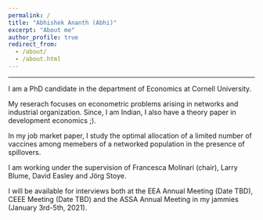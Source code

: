 ```yaml
---
permalink: /
title: "Abhishek Ananth (Abhi)"
excerpt: "About me"
author_profile: true
redirect_from: 
  - /about/
  - /about.html
---
```

---
I am a PhD candidate in the department of Economics at Cornell University.

My reserach focuses on econometric problems arising in networks and industrial organization. Since, I am Indian, I also have a theory paper in development economics ;).

In my job market paper, I study the optimal allocation of a limited number of vaccines among memebers of a networked population in the presence of spillovers.

I am working under the supervision of Francesca Molinari (chair), Larry Blume, David Easley and Jörg Stoye.

I will be available for interviews both at the EEA Annual Meeting (Date TBD), CEEE Meeting (Date TBD) and the ASSA Annual Meeting in my jammies (January 3rd-5th, 2021).
